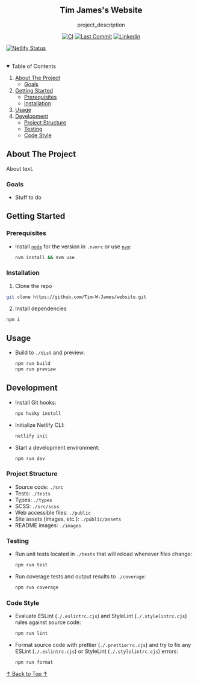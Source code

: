 <!-- ! If you can read this comment, please preview this file with a markdown renderer -->

<!--
*** README forked from the Best-README-Template: https://github.com/othneildrew/Best-README-Template
*** Forked by Tim James: https://github.com/Tim-W-James/README-Template
***
*** See the TODO lists for project setup.
*** Find a list of resources for writing markdown, etc. at the end of this file.
-->

<!-- PROJECT LOGO -->
<br />
<p align="center">
  <a href="https://github.com/Tim-W-James/website">
    <!-- <img src="images/logo.png" alt="Logo" width="80" height="80"> -->
  </a>

  <h2 align="center" id="top">Tim James's Website</h2>

  <p align="center">
    project_description
    <br />
<!--     <a href="https://github.com/Tim-W-James/website"><strong>Explore the docs »</strong></a>
    <br />
    <br /> -->
<!--     <a href="https://github.com/Tim-W-James/website">View Demo</a> -->
<!--     ·
    <a href="https://github.com/Tim-W-James/website/issues">Report Bug</a> -->
<!--     ·
    <a href="https://github.com/Tim-W-James/website/issues">Request Feature</a> -->
  </p>
</p>

<!-- PROJECT SHIELDS -->
<p align="center">
  <!-- [![Netlify][netlify-shield]][netlify-url] -->
  <!-- [![Release][release-shield]][release-url] -->
  <!-- [![Contributors][contributors-shield]][contributors-url] -->
  <!-- [![Forks][forks-shield]][forks-url] -->
  <!-- [![Stargazers][stars-shield]][stars-url] -->
  <!-- [![Issues][issues-shield]][issues-url] -->
  <!-- [![MIT License][license-shield]][license-url] -->
  <a href="https://github.com/Tim-W-James/website/actions"><img src="https://img.shields.io/github/workflow/status/Tim-W-James/website/CI?style=for-the-badge&logo=githubactions&logoColor=white" alt="CI"></a>
  <a href="https://github.com/Tim-W-James/website/commits/main"><img src="https://img.shields.io/github/last-commit/Tim-W-James/website.svg?style=for-the-badge&logo=git&logoColor=white" alt="Last Commit"></a>
  <a href="https://linkedin.com/in/timothy-william-james/"><img src="https://img.shields.io/badge/-LinkedIn-black.svg?style=for-the-badge&logo=linkedin&colorB=555" alt="Linkedin"></a>

<a href="https://timjames.dev)"><img src="https://api.netlify.com/api/v1/badges/12de8af7-3635-4547-9d57-1d93e0bf8db1/deploy-status" alt="Netlify Status"></a>

</p>
<br/>

<!-- TABLE OF CONTENTS -->
<details open="open">
  <summary>Table of Contents</summary>
  <ol>
    <li>
      <a href="#about-the-project">About The Project</a>
      <ul>
        <li><a href="#goals">Goals</a></li>
        <!-- <li><a href="#roadmap">Goals</a></li> -->
        <!-- <li><a href="#features">Features</a></li> -->
        <!-- <li><a href="#built-with">Built With</a></li> -->
      </ul>
    </li>
    <li>
      <a href="#getting-started">Getting Started</a>
      <ul>
        <li><a href="#prerequisites">Prerequisites</a></li>
        <li><a href="#installation">Installation</a></li>
      </ul>
    </li>
    <li>
        <a href="#usage">Usage</a>
        <ul>
          <!-- <li><a href="#example-usecases">Example Usecases</a></li> -->
        </ul>
    </li>
    <li>
        <a href="#development">Development</a>
        <ul>
          <li><a href="#project-structure">Project Structure</a></li>
          <li><a href="#testing">Testing</a></li>
          <li><a href="#code-style">Code Style</a></li>
        </ul>
    </li>
    <!-- <li><a href="#contributing">Contributing</a></li> -->
    <!-- <li><a href="#license">License</a></li> -->
    <!-- <li><a href="#contact">Contact</a></li> -->
    <!-- <li><a href="#acknowledgements">Acknowledgements</a></li> -->
  </ol>
</details>

<!-- ABOUT THE PROJECT -->

## About The Project

<!-- [![website Screen Shot][product-screenshot]](https://example.com) -->

About text.

### Goals

- Stuff to do

<!-- ### Roadmap

See the [open issues](https://github.com/Tim-W-James/website/issues) for a list of proposed features (and known issues). -->

<!-- ### Features

* -->

<!-- ### Built With

* []() -->

<!-- GETTING STARTED -->

## Getting Started

### Prerequisites

- Install [`node`](https://nodejs.org/en/) for the version in `.nvmrc` or use [`nvm`](https://github.com/nvm-sh/nvm):

  ```sh
  nvm install && nvm use
  ```

### Installation

1. Clone the repo

```sh
git clone https://github.com/Tim-W-James/website.git
```

2. Install dependencies

```sh
npm i
```

<!-- USAGE -->

## Usage

- Build to `./dist` and preview:

  ```sh
  npm run build
  npm run preview
  ```

<!-- ### Example Usecases

Use this space to show useful examples of how a project can be used. Additional screenshots, code examples and demos work well in this space. You may also link to more resources.

_For more examples, please refer to the [Documentation](https://example.com)_ -->

<!-- DEVELOPMENT -->

## Development

- Install Git hooks:

  ```sh
  npx husky install
  ```

- Initialize Netlify CLI:

  ```sh
  netlify init
  ```

- Start a development environment:

  ```sh
  npm run dev
  ```

### Project Structure

- Source code: `./src`
- Tests: `./tests`
- Types: `./types`
- SCSS: `./src/scss`
- Web accessible files: `./public`
- Site assets (images, etc.): `./public/assets`
- README images: `./images`

### Testing

- Run unit tests located in `./tests` that will reload whenever files change:

  ```sh
  npm run test
  ```

- Run coverage tests and output results to `./coverage`:

  ```sh
  npm run coverage
  ```

### Code Style

- Evaluate ESLint (`./.eslintrc.cjs`) and StyleLint (`./.stylelintrc.cjs`) rules against source code:

  ```sh
  npm run lint
  ```

- Format source code with prettier (`./.prettierrc.cjs`) and try to fix any
  ESLint (`./.eslintrc.cjs`) or StyleLint (`./.stylelintrc.cjs`) errors:

  ```sh
  npm run format
  ```

<!-- CONTRIBUTING -->
<!-- ## Contributing

Contributions are what make the open source community such an amazing place to learn, inspire, and create. Any contributions you make are **greatly appreciated**.

1. Fork the Project
2. Create your Feature Branch (`git checkout -b feature/AmazingFeature`)
3. Commit your Changes (`git commit -m 'Add some AmazingFeature'`)
4. Push to the Branch (`git push origin feature/AmazingFeature`)
5. Open a Pull Request -->

<!-- LICENSE -->
<!-- ## License

Distributed under the MIT License. See `LICENSE` for more information. -->

<!-- CONTACT -->
<!-- ## Contact

Email: [tim.jameswork9800@gmail.com](mailto:tim.jameswork9800@gmail.com "tim.jameswork9800@gmail.com")

Project Link: [https://github.com/Tim-W-James/website](https://github.com/Tim-W-James/website) -->

<!-- ACKNOWLEDGEMENTS -->
<!-- ## Acknowledgements

* []()
* []()
* []() -->

<a href="#top">↑ Back to Top ↑</a>

<!-- MARKDOWN LINKS & IMAGES -->
<!-- https://www.markdownguide.org/basic-syntax/#reference-style-links -->
<!-- Shields: https://shields.io -->
<!-- Icons: https://github.com/simple-icons/simple-icons/blob/develop/slugs.md -->

[netlify-shield]: https://img.shields.io/netlify/12de8af7-3635-4547-9d57-1d93e0bf8db1?logo=netlify&style=for-the-badge
[netlify-url]: https://tim-w-james.netlify.app/
[ci-shield]: https://img.shields.io/github/workflow/status/Tim-W-James/website/CI?style=for-the-badge&logo=githubactions&logoColor=white
[ci-url]: https://github.com/Tim-W-James/website/actions
[release-shield]: https://img.shields.io/github/v/release/Tim-W-James/website.svg?include_prereleases&style=for-the-badge
[release-url]: https://github.com/Tim-W-James/website/releases
[last-commit-shield]: https://img.shields.io/github/last-commit/Tim-W-James/website.svg?style=for-the-badge&logo=git&logoColor=white
[last-commit-url]: https://github.com/Tim-W-James/website/commits/main
[contributors-shield]: https://img.shields.io/github/contributors/Tim-W-James/website.svg?style=for-the-badge&logo=github&logoColor=white
[contributors-url]: https://github.com/Tim-W-James/website/graphs/contributors
[forks-shield]: https://img.shields.io/github/forks/Tim-W-James/website.svg?style=for-the-badge
[forks-url]: https://github.com/Tim-W-James/website/network/members
[stars-shield]: https://img.shields.io/github/stars/Tim-W-James/website.svg?style=for-the-badge
[stars-url]: https://github.com/Tim-W-James/website/stargazers
[issues-shield]: https://img.shields.io/github/issues/Tim-W-James/website.svg?style=for-the-badge
[issues-url]: https://github.com/Tim-W-James/website/issues
[license-shield]: https://img.shields.io/github/license/Tim-W-James/website.svg?style=for-the-badge
[license-url]: https://github.com/Tim-W-James/website/blob/main/LICENSE.txt
[linkedin-shield]: https://img.shields.io/badge/-LinkedIn-black.svg?style=for-the-badge&logo=linkedin&colorB=555
[linkedin-url]: https://linkedin.com/in/timothy-william-james/
[product-screenshot]: images/screenshot.png

<!-- USEFUL LINKS FOR MARKDOWN
* https://github.com/Tim-W-James/blog/blob/master/Markdow-Cheatsheet.md
* https://www.markdownguide.org/basic-syntax
* https://www.webpagefx.com/tools/emoji-cheat-sheet
* https://shields.io
* https://github.com/simple-icons/simple-icons/blob/develop/slugs.md
* https://choosealicense.com
* https://pages.github.com
* https://daneden.github.io/animate.css
* https://connoratherton.com/loaders
* https://kenwheeler.github.io/slick
* https://github.com/cferdinandi/smooth-scroll
* http://leafo.net/sticky-kit
* http://jvectormap.com
* https://fontawesome.com -->
